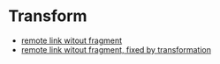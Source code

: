 # Transform
* [remote link witout fragment](https://github.com/mattias-p/linky/blob/master/example_site/path/to/non-existing.md)
* [remote link witout fragment, fixed by transformation](https://github.com/mattias-p/linky/blob/master/example_site/path/to/only-on-example-branch.md)
